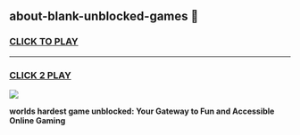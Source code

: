 
## about-blank-unblocked-games 👋
<h3>
<a href="https://premium.freeplayer.one?title=about-blank-unblocked-games&ref=14F">CLICK TO PLAY</a></h3>
<hr>

<h3>
<a href="https://premium.freeplayer.one?title=about-blank-unblocked-games&ref=14F">CLICK 2 PLAY</a>
  
</h3>

<a href="https://premium.freeplayer.one?title=about-blank-unblocked-games&ref=12F/"><img src="https://clearcache.store/games.png"></a>


**worlds hardest game unblocked: Your Gateway to Fun and Accessible Online Gaming**
